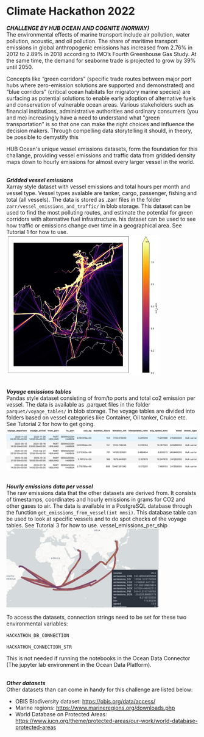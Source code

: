 
# Climate Hackathon 2022

***CHALLENGE BY HUB OCEAN AND COGNITE (NORWAY)*** <br>
The environmental effects of marine transport include air pollution, water pollution, acoustic, and oil pollution. The share of maritime transport emissions in global anthropogenic emissions has increased from 2.76% in 2012 to 2.89% in 2018 according to IMO’s Fourth Greenhouse Gas Study. At the same time, the demand for seaborne trade is projected to grow by 39% until 2050. 

Concepts like “green corridors” (specific trade routes between major port hubs where zero-emission solutions are supported and demonstrated) and “blue corridors” (critical ocean habitats for migratory marine species) are surfacing as potential solutions to enable early adoption of alternative fuels and conservation of vulnerable ocean areas. Various stakeholders such as financial institutions, administrative authorities and ordinary consumers (you and me) increasingly have a need to understand what "green transportation" is so that one can make the right choices and influence the decision makers. Through compelling data storytelling it should, in theory, be possible to demystify this 

HUB Ocean's unique vessel emissions datasets, form the foundation for this challange, providing vessel emissions and traffic data from gridded density maps down to hourly emissions for almost every larger vessel in the world.

<br>***Gridded vessel emissions*** <br>
Xarray style dataset with vessel emissions and total hours per month and vessel type. Vessel types avalable are tanker, cargo, passenger, fishing and total (all vessels). The data is stored as .zarr files in the folder ```zarr/vessel_emissions_and_traffic/``` in blob storage. This dataset can be used to find the most polluting routes, and estimate the potential for green corridors with alternative fuel infrastructure. his dataset can be used to see how traffic or emissions change over time in a geographical area. See Tutorial 1 for how to use.
 <br><img src="figs/cargo_co2_seasia.png" alt="CO2 emissions from cargo vessels" width="400"/>
 
<br>***Voyage emissions tables***<br>
Pandas style dataset consisting of from/to ports and total co2 emission per vessel. The data is available as .parquet files in the folder ```parquet/voyage_tables/``` in blob storage. The voyage tables are divided into folders based on vessel categories like Container, Oil tanker, Cruice etc. See Tutorial 2 for how to get going.
<br><img src="figs/voyage_tables.png" alt="Voyage tables" width="600"/>

<br>***Hourly emissions data per vessel***<br> 
The raw emissions data that the other datasets are derived from. It consists of timestamps, coordinates and hourly emissions in grams for CO2 and other gases to air. The data is available in a PostgreSQL database through the function ```get_emissions_from_vessel(int mmsi)```. This database table can be used to look at specific vessels and to do spot checks of the voyage tables. See Tutorial 3 for how to use.
vessel_emissions_per_ship
<br><img src="figs/vessel_emissions_per_ship.png" alt="CO2 emissions per vessel" width="400"/>
 

To access the datasets, connection strings need to be set for these two environmental variables:
```
HACKATHON_DB_CONNECTION
```
```
HACKATHON_CONNECTION_STR
```
This is not needed if running the notebooks in the Ocean Data Connector (The jupyter lab environment in the Ocean Data Platform).

<br>***Other datasets***<br> 
Other datasets than can come in handy for this challenge are listed below:
- OBIS BIodiversity dataset: https://obis.org/data/access/
- Marine regions: https://www.marineregions.org/downloads.php
- World Database on Protected Areas: https://www.iucn.org/theme/protected-areas/our-work/world-database-protected-areas


